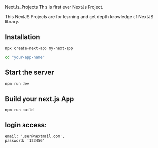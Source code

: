 NextJs_Projects
This is first ever NextJs Project.

This NextJS Projects are for learning and get depth knowledge of NextJS library.

## Installation
```bash
npx create-next-app my-next-app
```
```bash
cd "your-app-name"
```

## Start the server

```bash
npm run dev
```

## Build your next.js App
```
npm run build
```
## login access:
```
email: 'user@nextmail.com',
password: '123456'
```